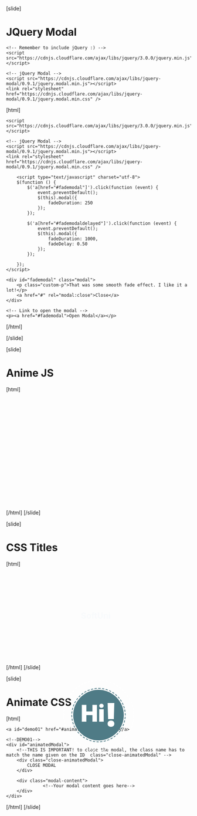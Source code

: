[slide]
# JQuery Modal

```
<!-- Remember to include jQuery :) -->
<script src="https://cdnjs.cloudflare.com/ajax/libs/jquery/3.0.0/jquery.min.js"></script>

<!-- jQuery Modal -->
<script src="https://cdnjs.cloudflare.com/ajax/libs/jquery-modal/0.9.1/jquery.modal.min.js"></script>
<link rel="stylesheet" href="https://cdnjs.cloudflare.com/ajax/libs/jquery-modal/0.9.1/jquery.modal.min.css" />
```

[html]
<style>
p.custom-p {
  color: black;
}
</style>

 <!-- Remember to include jQuery :) -->
    <script src="https://cdnjs.cloudflare.com/ajax/libs/jquery/3.0.0/jquery.min.js"></script>

    <!-- jQuery Modal -->
    <script src="https://cdnjs.cloudflare.com/ajax/libs/jquery-modal/0.9.1/jquery.modal.min.js"></script>
    <link rel="stylesheet" href="https://cdnjs.cloudflare.com/ajax/libs/jquery-modal/0.9.1/jquery.modal.min.css" />
    
        <script type="text/javascript" charset="utf-8">
        $(function () {
            $('a[href="#fademodal"]').click(function (event) {
                event.preventDefault();
                $(this).modal({
                    fadeDuration: 250
                });
            });

            $('a[href="#fademodaldelayed"]').click(function (event) {
                event.preventDefault();
                $(this).modal({
                    fadeDuration: 1000,
                    fadeDelay: 0.50
                });
            });

        });
    </script>
    
 <!-- Modal HTML embedded directly into document -->
    <div id="fademodal" class="modal">
        <p class="custom-p">That was some smooth fade effect. I like it a lot!</p>
        <a href="#" rel="modal:close">Close</a>
    </div>

    <!-- Link to open the modal -->
    <p><a href="#fademodal">Open Modal</a></p>



[/html]

[/slide]

[slide]
# Anime JS
[html]
<style>
  h1.ml8 {
  font-weight: 900;
  font-size: 4.5em;
  color: #fff;
  width: 3em;
  height: 3em;
}

.ml8 .letters-container {
  position: absolute;
  left: 0;
  right: 0;
  margin: auto;
  top: 0;
  bottom: 0;
  height: 1em;
  text-align: center;
}

.ml8 .letters {
  position: relative;
  z-index: 2;
  display: inline-block;
  line-height: 0.7em;
  right: -0.12em;
  top: -0.2em;
}

.ml8 .bang {
  font-size: 1.4em;
  top: auto;
  left: -0.06em;
}

.ml8 .circle {
  position: absolute;
  left: 0;
  right: 0;
  margin: auto;
  top: 0;
  bottom: 0;
}

.ml8 .circle-white {
  width: 3em;
  height: 3em;
  border: 2px dashed white;
  border-radius: 2em;
}

.ml8 .circle-dark {
  width: 2.2em;
  height: 2.2em;
  background-color: #4f7b86;
  border-radius: 3em;
  z-index: 1;
}

.ml8 .circle-dark-dashed {
  border-radius: 2.4em;
  background-color: transparent;
  border: 2px dashed #4f7b86;
  width: 2.3em;
  height: 2.3em;
}
</style>

<script>
  anime.timeline({loop: true})
  .add({
    targets: '.ml8 .circle-white',
    scale: [0, 3],
    opacity: [1, 0],
    easing: "easeInOutExpo",
    rotateZ: 360,
    duration: 1100
  }).add({
    targets: '.ml8 .circle-container',
    scale: [0, 1],
    duration: 1100,
    easing: "easeInOutExpo",
    offset: '-=1000'
  }).add({
    targets: '.ml8 .circle-dark',
    scale: [0, 1],
    duration: 1100,
    easing: "easeOutExpo",
    offset: '-=600'
  }).add({
    targets: '.ml8 .letters-left',
    scale: [0, 1],
    duration: 1200,
    offset: '-=550'
  }).add({
    targets: '.ml8 .bang',
    scale: [0, 1],
    rotateZ: [45, 15],
    duration: 1200,
    offset: '-=1000'
  }).add({
    targets: '.ml8',
    opacity: 0,
    duration: 1000,
    easing: "easeOutExpo",
    delay: 1400
  });

anime({
  targets: '.ml8 .circle-dark-dashed',
  rotateZ: 360,
  duration: 8000,
  easing: "linear",
  loop: true
});
</script>

<h1 class="ml8">
  <span class="letters-container">
    <span class="letters letters-left">Hi</span>
    <span class="letters bang">!</span>
  </span>
  <span class="circle circle-white"></span>
  <span class="circle circle-dark"></span>
  <span class="circle circle-container"><span class="circle circle-dark-dashed"></span></span>
</h1>

<script src="https://cdnjs.cloudflare.com/ajax/libs/animejs/2.0.2/anime.min.js"></script>
[/html]
[/slide]

[slide]
# CSS Titles
[html]
<style>
div.appeartext {
 font-size:70px;
 font-weight:bold;
 color:#4794D3;
 width:300px;
 margin:90px auto;

 -webkit-animation-name: appear;
 -webkit-animation-duration: 3s;
 -webkit-animation-timing-function: linear;
 -webkit-animation-delay: 0s;
 -webkit-animation-iteration-count: 1;
 -webkit-animation-direction: normal;
 -webkit-animation-fill-mode: both;

 animation-name: appear;
 animation-duration: 3s;
 animation-timing-function: linear;
 animation-delay: 0s;
 animation-iteration-count: 1;
 animation-direction: normal;
 animation-fill-mode: both;

}

@-webkit-keyframes appear {
  0%{
	opacity: 0;
	-webkit-transform: scale3d(0.3, 0.3, 0.3);
	transform: scale3d(0.3, 0.3, 0.3);
  }
  60%{
	opacity: 1;
	-webkit-transform: scale3d(1,1,1);
	transform: scale3d(1,1,1);
  }
}

@keyframes appear {
  0%{
	opacity: 0;
	transform: scale3d(0.3, 0.3, 0.3);
  }
  60%{
	opacity: 1;
	transform: scale3d(1,1,1);
  }
}
</style>
<div class='appeartext' >SoftUni</div>
[/html]
[/slide]

[slide]
# Animate CSS

[html]
 <link rel="stylesheet" href="//cdnjs.cloudflare.com/ajax/libs/animate.css/3.2.0/animate.min.css">
<script src="//ajax.googleapis.com/ajax/libs/jquery/1.11.1/jquery.min.js"></script>
 <script src="yourPath/animatedModal.min.js"></script>

<!--Call your modal-->
    <a id="demo01" href="#animatedModal">DEMO01</a>

    <!--DEMO01-->
    <div id="animatedModal">
        <!--THIS IS IMPORTANT! to close the modal, the class name has to match the name given on the ID  class="close-animatedModal" -->
        <div class="close-animatedModal"> 
            CLOSE MODAL
        </div>
            
        <div class="modal-content">
                  <!--Your modal content goes here-->
        </div>
    </div>
    
  <script>
  $("#demo01").animatedModal();
</script>

[/html]
[/slide]
